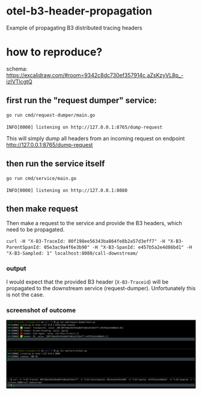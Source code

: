 # otel-b3-header-propagation

Example of propagating B3 distributed tracing headers

# how to reproduce?

schema: https://excalidraw.com/#room=9342c8dc730ef357914c,aZsKzyVL8p_-izIVTlcgtQ

## first run the "request dumper" service:

```
go run cmd/request-dumper/main.go

INFO[0000] listening on http://127.0.0.1:8765/dump-request
```

This will simply dump all headers from an incoming request on endpoint http://127.0.0.1:8765/dump-request

## then run the service itself

```
go run cmd/service/main.go

INFO[0000] listening on http://127.0.0.1:8080
```

## then make request

Then make a request to the service and provide the B3 headers, which need to be propagated.

```
curl -H "X-B3-TraceId: 80f198ee56343ba864fe8b2a57d3eff7" -H "X-B3-ParentSpanId: 05e3ac9a4f6e3b90" -H "X-B3-SpanId: e457b5a2e4d86bd1" -H "X-B3-Sampled: 1" localhost:8080/call-downstream/
```

### output

I would expect that the provided B3 header (`X-B3-Traceid`) will be propagated to the downstream service (request-dumper).
Unfortunately this is not the case.

### screenshot of outcome

![outcome of curl comand](outcome.png "outcome of curl comand")